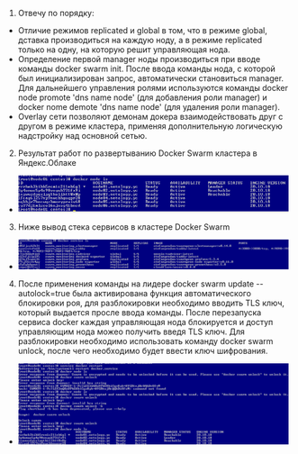 1. Отвечу по порядку:
 * Отличие режимов replicated и global в том, что в режиме global, дставка производиться на каждую ноду, а в режиме replicated только на одну, на которую решит управляющая нода.
 * Определение первой manager ноды производиться при вводе команды docker swarm init. После ввода команды нода, с которой был инициализирован запрос, автоматически становиться manager. Для дальнейшего управления ролями используются команды docker node promote 'dns name node' (для добавления роли manager) и docker nome demote 'dns name node' (для удаления роли manager).
 * Overlay сети позволяют демонам докера взаимодействовать друг с другом в режиме кластера, применяя дополнительную логическую надстройку над основной сетью.
2. Результат работ по развертыванию Docker Swarm кластера в Яндекс.Облаке
 * ![Task2](https://github.com/Atlipoka/devops_netology/blob/main/virtualization/lecture5/Lecture5-task2.png)
3. Ниже вывод стека сервисов в кластере Docker Swarm
 * ![Task3](https://github.com/Atlipoka/devops_netology/blob/main/virtualization/lecture5/Lecture5-task3.png)
4. После применения команды на лидере docker swarm update --autolock=true была активирована функция автоматического блокировки роя, для разблокировки необходимо вводить  TLS ключ, который выдается просле ввода команды. После перезапуска сервиса docker каждая управляющая нода блокируется и доступ управляющим нода можео получить введя TLS ключ. Для разблокировки необходимо использовать команду docker swarm unlock, после чего необходимо будет ввести ключ шифрования.
 * ![Task4](https://github.com/Atlipoka/devops_netology/blob/main/virtualization/lecture5/Lecture5-task4.png)
